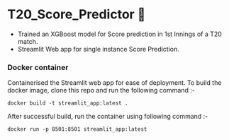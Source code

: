 # T20_Score_Predictor 🏏
-  Trained an XGBoost model for Score prediction in 1st Innings of a T20 match. 
- Streamlit Web app for single instance Score Prediction. 

### Docker container
  Containerised the Streamlit web app for ease of deployment.
  To  build the docker image, clone this repo and run the following command :-
  
  ```
  docker build -t streamlit_app:latest .
  ```
  
  After successful build, run the container using following command :-
  
  ```
  docker run -p 8501:8501 streamlit_app:latest
  ```
  




